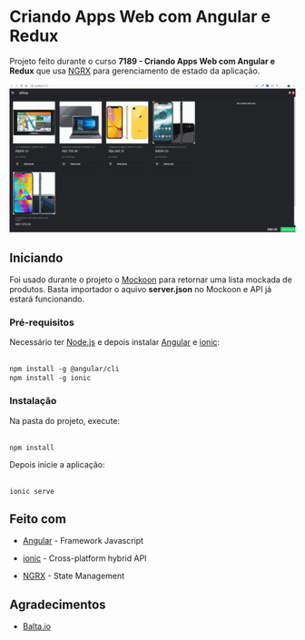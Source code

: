 
# Criando Apps Web com Angular e Redux

Projeto feito durante o curso **7189 - Criando Apps Web com Angular e Redux** que usa [NGRX](https://ngrx.io/) para gerenciamento de estado da aplicação.


![App running](src/assets/7189.gif)

## Iniciando

Foi usado durante o projeto o [Mockoon](https://mockoon.com/) para retornar uma lista mockada de produtos. Basta importador o aquivo **server.json** no Mockoon e API já estará funcionando.

### Pré-requisitos

Necessário ter [Node.js](https://nodejs.org/en/) e depois instalar [Angular](https://angular.io/) e [ionic](https://nodejs.org/en/):

```

npm install -g @angular/cli
npm install -g ionic

```


### Instalação


Na pasta do projeto, execute:


```

npm install

```

  

Depois inicie a aplicação:

  

```

ionic serve
```

## Feito com

  

* [Angular](https://angular.io/) - Framework Javascript

* [ionic](https://ionicframework.com/) - Cross-platform hybrid API

* [NGRX](https://rometools.github.io/rome/) - State Management 
  

## Agradecimentos


* [Balta.io](https://balta.io/) 
